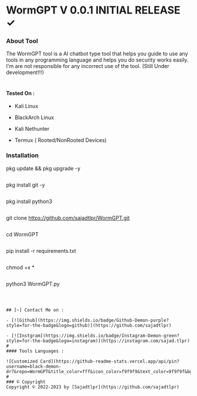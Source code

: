 # WormGPT V 0.0.1 INITIAL RELEASE ✓

### About Tool
The WormGPT tool is a AI chatbot type tool that helps you guide  to use any tools in any programming language and helps you do security works easily. I'm are not responsible for any incorrect use of the tool. 
(Still Under development!!!)
#

#### Tested On  :

* Kali Linux

* BlackArch Linux

* Kali Nethunter

* Termux ( Rooted/NonRooted Devices)


### Installation

pkg update && pkg upgrade -y
```
```
pkg install git -y
```
```
pkg install python3
```
```
git clone https://github.com/sajadtlpr/WormGPT.git
```
```
cd WormGPT
```
```
pip install -r requirements.txt
```
```
chmod +x *
```
```
python3 WormGPT.py
```



## [~] Contact Me on :

- [![Github](https://img.shields.io/badge/Github-Demon-purple?style=for-the-badge&logo=github)](https://github.com/sajadtlpr)

- [![Instgram](https://img.shields.io/badge/Instagram-Demon-green?style=for-the-badge&logo=instagram)](https://instagram.com/sajad.tlpr)
#
#### Tools Languages :

![Customized Card](https://github-readme-stats.vercel.app/api/pin?username=black-demon-dr7&repo=WormGPT&title_color=fff&icon_color=f9f9f9&text_color=9f9f9f&bg_color=151515)
#
### ©️ Copyright
Copyright © 2022-2023 by [Sajadtlpr](https://github.com/sajadtlpr)
